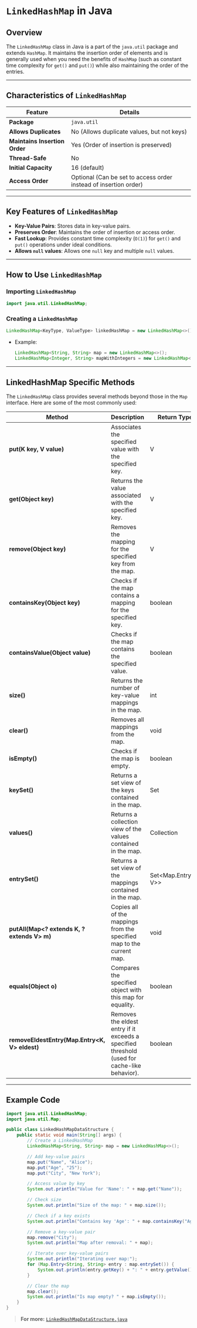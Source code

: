 # `LinkedHashMap` in Java

## Overview

The `LinkedHashMap` class in Java is a part of the `java.util` package and extends `HashMap`. It maintains the insertion order of elements and is generally used when you need the benefits of `HashMap` (such as constant time complexity for `get()` and `put()`) while also maintaining the order of the entries.

---

## Characteristics of `LinkedHashMap`

| **Feature**              | **Details**                                   |
|---------------------------|-----------------------------------------------|
| **Package**               | `java.util`                                  |
| **Allows Duplicates**     | No (Allows duplicate values, but not keys)    |
| **Maintains Insertion Order** | Yes (Order of insertion is preserved)     |
| **Thread-Safe**           | No                                           |
| **Initial Capacity**      | 16 (default)                                 |
| **Access Order**          | Optional (Can be set to access order instead of insertion order) |

---

## Key Features of `LinkedHashMap`

- **Key-Value Pairs**: Stores data in key-value pairs.
- **Preserves Order**: Maintains the order of insertion or access order.
- **Fast Lookup**: Provides constant time complexity (`O(1)`) for `get()` and `put()` operations under ideal conditions.
- **Allows `null` values**: Allows one `null` key and multiple `null` values.

---

## How to Use `LinkedHashMap`

### Importing `LinkedHashMap`

```java
import java.util.LinkedHashMap;
```

### Creating a `LinkedHashMap`

```java
LinkedHashMap<KeyType, ValueType> linkedHashMap = new LinkedHashMap<>();
```

- Example:
    ```java
    LinkedHashMap<String, String> map = new LinkedHashMap<>();
    LinkedHashMap<Integer, String> mapWithIntegers = new LinkedHashMap<>();
    ```

---

## LinkedHashMap Specific Methods

The `LinkedHashMap` class provides several methods beyond those in the `Map` interface. Here are some of the most commonly used:

| **Method**                           | **Description**                                                     | **Return Type**           | **Example**                                 |
|--------------------------------------|---------------------------------------------------------------------|---------------------------|---------------------------------------------|
| **put(K key, V value)**              | Associates the specified value with the specified key.              | V                         | `map.put("Name", "Alice");`                 |
| **get(Object key)**                  | Returns the value associated with the specified key.                | V                         | `map.get("Name");`                          |
| **remove(Object key)**               | Removes the mapping for the specified key from the map.             | V                         | `map.remove("Name");`                       |
| **containsKey(Object key)**          | Checks if the map contains a mapping for the specified key.        | boolean                   | `map.containsKey("Name");`                  |
| **containsValue(Object value)**      | Checks if the map contains the specified value.                     | boolean                   | `map.containsValue("Alice");`               |
| **size()**                           | Returns the number of key-value mappings in the map.                | int                       | `map.size();`                               |
| **clear()**                          | Removes all mappings from the map.                                  | void                      | `map.clear();`                              |
| **isEmpty()**                        | Checks if the map is empty.                                        | boolean                   | `map.isEmpty();`                            |
| **keySet()**                         | Returns a set view of the keys contained in the map.                | Set<K>                     | `map.keySet();`                             |
| **values()**                         | Returns a collection view of the values contained in the map.       | Collection<V>             | `map.values();`                             |
| **entrySet()**                       | Returns a set view of the mappings contained in the map.           | Set<Map.Entry<K, V>>      | `map.entrySet();`                           |
| **putAll(Map<? extends K, ? extends V> m)** | Copies all of the mappings from the specified map to the current map. | void                      | `map.putAll(anotherMap);`                   |
| **equals(Object o)**                | Compares the specified object with this map for equality.           | boolean                   | `map.equals(otherMap);`                     |
| **removeEldestEntry(Map.Entry<K, V> eldest)** | Removes the eldest entry if it exceeds a specified threshold (used for cache-like behavior). | boolean               | `map.removeEldestEntry(eldestEntry);`       |

---

## Example Code

```java
import java.util.LinkedHashMap;
import java.util.Map;

public class LinkedHashMapDataStructure {
    public static void main(String[] args) {
        // Create a LinkedHashMap
        LinkedHashMap<String, String> map = new LinkedHashMap<>();

        // Add key-value pairs
        map.put("Name", "Alice");
        map.put("Age", "25");
        map.put("City", "New York");

        // Access value by key
        System.out.println("Value for 'Name': " + map.get("Name"));

        // Check size
        System.out.println("Size of the map: " + map.size());

        // Check if a key exists
        System.out.println("Contains key 'Age': " + map.containsKey("Age"));

        // Remove a key-value pair
        map.remove("City");
        System.out.println("Map after removal: " + map);

        // Iterate over key-value pairs
        System.out.println("Iterating over map:");
        for (Map.Entry<String, String> entry : map.entrySet()) {
            System.out.println(entry.getKey() + ": " + entry.getValue());
        }

        // Clear the map
        map.clear();
        System.out.println("Is map empty? " + map.isEmpty());
    }
}
```

> **For more:** [`LinkedHashMapDataStructure.java`](./LinkedHashMapDataStructure.java)
